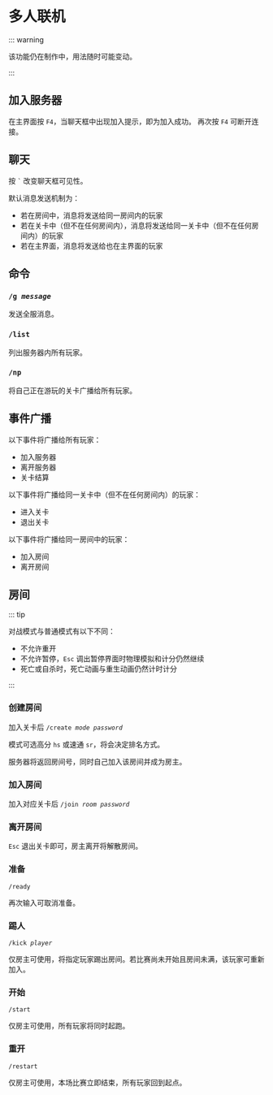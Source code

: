 # 多人联机

::: warning

该功能仍在制作中，用法随时可能变动。

:::

## 加入服务器

在主界面按 `F4`，当聊天框中出现加入提示，即为加入成功。
再次按 `F4` 可断开连接。

## 聊天

按 `` ` `` 改变聊天框可见性。

默认消息发送机制为：

- 若在房间中，消息将发送给同一房间内的玩家
- 若在关卡中（但不在任何房间内），消息将发送给同一关卡中（但不在任何房间内）的玩家
- 若在主界面，消息将发送给也在主界面的玩家

## 命令

### <code>/g <em>message</em></code>

发送全服消息。

### `/list`

列出服务器内所有玩家。

### `/np`

将自己正在游玩的关卡广播给所有玩家。

## 事件广播

以下事件将广播给所有玩家：

- 加入服务器
- 离开服务器
- 关卡结算

以下事件将广播给同一关卡中（但不在任何房间内）的玩家：

- 进入关卡
- 退出关卡

以下事件将广播给同一房间中的玩家：

- 加入房间
- 离开房间

## 房间

::: tip

对战模式与普通模式有以下不同：

- 不允许重开
- 不允许暂停，`Esc` 调出暂停界面时物理模拟和计分仍然继续
- 死亡或自杀时，死亡动画与重生动画仍然计时计分

:::

### 创建房间

加入关卡后 <code>/create <em>mode</em> <em>password</em></code>

模式可选高分 `hs` 或速通 `sr`，将会决定排名方式。

服务器将返回房间号，同时自己加入该房间并成为房主。

### 加入房间

加入对应关卡后 <code>/join <em>room</em> <em>password</em></code>

### 离开房间

`Esc` 退出关卡即可，房主离开将解散房间。

### 准备

`/ready`

再次输入可取消准备。

### 踢人

<code>/kick <em>player</em></code>

仅房主可使用，将指定玩家踢出房间。若比赛尚未开始且房间未满，该玩家可重新加入。

### 开始

`/start`

仅房主可使用，所有玩家将同时起跑。

### 重开

`/restart`

仅房主可使用，本场比赛立即结束，所有玩家回到起点。
